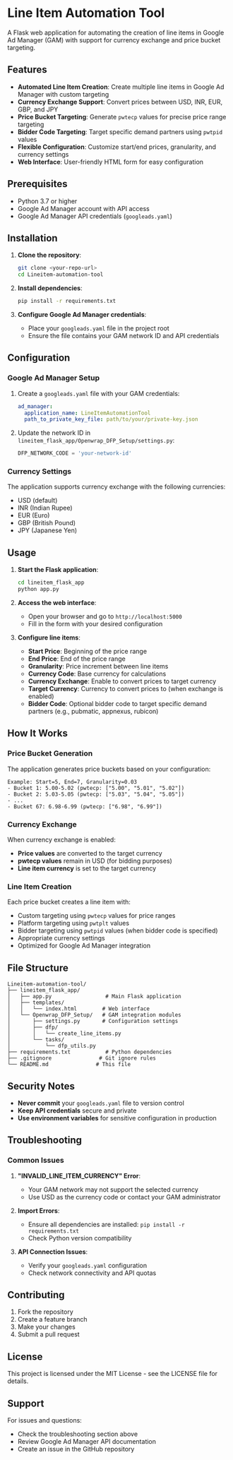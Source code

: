 # Line Item Automation Tool

A Flask web application for automating the creation of line items in Google Ad Manager (GAM) with support for currency exchange and price bucket targeting.

## Features

- **Automated Line Item Creation**: Create multiple line items in Google Ad Manager with custom targeting
- **Currency Exchange Support**: Convert prices between USD, INR, EUR, GBP, and JPY
- **Price Bucket Targeting**: Generate `pwtecp` values for precise price range targeting
- **Bidder Code Targeting**: Target specific demand partners using `pwtpid` values
- **Flexible Configuration**: Customize start/end prices, granularity, and currency settings
- **Web Interface**: User-friendly HTML form for easy configuration

## Prerequisites

- Python 3.7 or higher
- Google Ad Manager account with API access
- Google Ad Manager API credentials (`googleads.yaml`)

## Installation

1. **Clone the repository**:
   ```bash
   git clone <your-repo-url>
   cd Lineitem-automation-tool
   ```

2. **Install dependencies**:
   ```bash
   pip install -r requirements.txt
   ```

3. **Configure Google Ad Manager credentials**:
   - Place your `googleads.yaml` file in the project root
   - Ensure the file contains your GAM network ID and API credentials

## Configuration

### Google Ad Manager Setup

1. Create a `googleads.yaml` file with your GAM credentials:
   ```yaml
   ad_manager:
     application_name: LineItemAutomationTool
     path_to_private_key_file: path/to/your/private-key.json
   ```

2. Update the network ID in `lineitem_flask_app/Openwrap_DFP_Setup/settings.py`:
   ```python
   DFP_NETWORK_CODE = 'your-network-id'
   ```

### Currency Settings

The application supports currency exchange with the following currencies:
- USD (default)
- INR (Indian Rupee)
- EUR (Euro)
- GBP (British Pound)
- JPY (Japanese Yen)

## Usage

1. **Start the Flask application**:
   ```bash
   cd lineitem_flask_app
   python app.py
   ```

2. **Access the web interface**:
   - Open your browser and go to `http://localhost:5000`
   - Fill in the form with your desired configuration

3. **Configure line items**:
   - **Start Price**: Beginning of the price range
   - **End Price**: End of the price range
   - **Granularity**: Price increment between line items
   - **Currency Code**: Base currency for calculations
   - **Currency Exchange**: Enable to convert prices to target currency
   - **Target Currency**: Currency to convert prices to (when exchange is enabled)
   - **Bidder Code**: Optional bidder code to target specific demand partners (e.g., pubmatic, appnexus, rubicon)

## How It Works

### Price Bucket Generation

The application generates price buckets based on your configuration:

```
Example: Start=5, End=7, Granularity=0.03
- Bucket 1: 5.00-5.02 (pwtecp: ["5.00", "5.01", "5.02"])
- Bucket 2: 5.03-5.05 (pwtecp: ["5.03", "5.04", "5.05"])
- ...
- Bucket 67: 6.98-6.99 (pwtecp: ["6.98", "6.99"])
```

### Currency Exchange

When currency exchange is enabled:
- **Price values** are converted to the target currency
- **pwtecp values** remain in USD (for bidding purposes)
- **Line item currency** is set to the target currency

### Line Item Creation

Each price bucket creates a line item with:
- Custom targeting using `pwtecp` values for price ranges
- Platform targeting using `pwtplt` values
- Bidder targeting using `pwtpid` values (when bidder code is specified)
- Appropriate currency settings
- Optimized for Google Ad Manager integration

## File Structure

```
Lineitem-automation-tool/
├── lineitem_flask_app/
│   ├── app.py                 # Main Flask application
│   ├── templates/
│   │   └── index.html        # Web interface
│   └── Openwrap_DFP_Setup/   # GAM integration modules
│       ├── settings.py       # Configuration settings
│       ├── dfp/
│       │   └── create_line_items.py
│       └── tasks/
│           └── dfp_utils.py
├── requirements.txt           # Python dependencies
├── .gitignore               # Git ignore rules
└── README.md               # This file
```

## Security Notes

- **Never commit** your `googleads.yaml` file to version control
- **Keep API credentials** secure and private
- **Use environment variables** for sensitive configuration in production

## Troubleshooting

### Common Issues

1. **"INVALID_LINE_ITEM_CURRENCY" Error**:
   - Your GAM network may not support the selected currency
   - Use USD as the currency code or contact your GAM administrator

2. **Import Errors**:
   - Ensure all dependencies are installed: `pip install -r requirements.txt`
   - Check Python version compatibility

3. **API Connection Issues**:
   - Verify your `googleads.yaml` configuration
   - Check network connectivity and API quotas

## Contributing

1. Fork the repository
2. Create a feature branch
3. Make your changes
4. Submit a pull request

## License

This project is licensed under the MIT License - see the LICENSE file for details.

## Support

For issues and questions:
- Check the troubleshooting section above
- Review Google Ad Manager API documentation
- Create an issue in the GitHub repository 